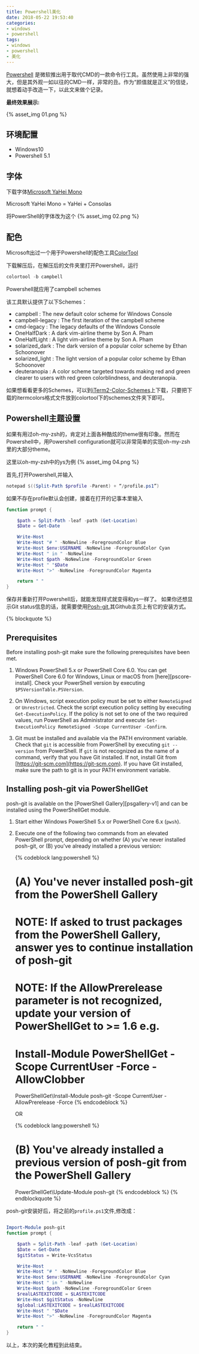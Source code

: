 ```yaml
---
title: Powershell美化
date: 2018-05-22 19:53:40
categories:
- windows
- powershell
tags:
- windows
- powershell
- 美化
---
```

[Powershell](https://docs.microsoft.com/en-us/powershell/) 是微软推出用于取代CMD的一款命令行工具。虽然使用上非常的强大，但是其外观一如以往的CMD一样，非常的丑。作为“颜值就是正义”的信徒，就想着动手改造一下，以此文来做个记录。

**最终效果展示:**

{% asset_img 01.png %}

## 环境配置
- Windows10
- Powershell 5.1

## 字体
下载字体[Microsoft YaHei Mono](https://link.zhihu.com/?target=https%3A//github.com/Microsoft/BashOnWindows/files/1362006/Microsoft.YaHei.Mono.zip)

Microsoft YaHei Mono = YaHei + Consolas

将PowerShell的字体改为这个
{% asset_img 02.png %}

## 配色
Microsoft出过一个用于Powershell的配色工具[ColorTool](https://github.com/Microsoft/Console/tree/master/tools/ColorTool)

下载解压后，在解压后的文件夹里打开Powershell，运行
```powershell
colortool -b campbell
```
Powershell就应用了campbell schemes

该工具默认提供了以下Schemes：
- campbell : The new default color scheme for Windows Console
- campbell-legacy : The first iteration of the campbell scheme
- cmd-legacy : The legacy defaults of the Windows Console
- OneHalfDark : A dark vim-airline theme by Son A. Pham
- OneHalfLight : A light vim-airline theme by Son A. Pham
- solarized_dark : The dark version of a popular color scheme by Ethan Schoonover
- solarized_light : The light version of a popular color scheme by Ethan Schoonover
- deuteranopia : A color scheme targeted towards making red and green clearer to users with red green colorblindness, and deuteranopia.

如果想看看更多的Schemes，可以到[iTerm2-Color-Schemes](https://github.com/mbadolato/iTerm2-Color-Schemes)上下载，只要把下载的itermcolors格式文件放到colortool下的schemes文件夹下即可。

## Powershell主题设置

如果有用过oh-my-zsh的，肯定对上面各种酷炫的theme很有印象。然而在Powershell中，用Powershell configuration就可以非常简单的实现oh-my-zsh里的大部分theme。

这里以oh-my-zsh中的ys为例
{% asset_img 04.png %}

首先,打开Powershell,并输入
```powershell
notepad $((Split-Path $profile -Parent) + “/profile.ps1”)
```
如果不存在profile默认会创建，接着在打开的记事本里输入
```powershell
function prompt {

    $path = Split-Path -leaf -path (Get-Location)
    $Date = Get-Date

    Write-Host
    Write-Host "# " -NoNewline -ForegroundColor Blue
    Write-Host $env:USERNAME -NoNewline -ForegroundColor Cyan
    Write-Host " in " -NoNewline
    Write-Host $path -NoNewline -ForegroundColor Green
    Write-Host " "$Date
    Write-Host ">" -NoNewline -ForegroundColor Magenta

    return " "
}
```
保存并重新打开Powershell后，就能发现样式就变得和ys一样了。
如果你还想显示Git status信息的话，就需要使用[Posh-git](https://link.zhihu.com/?target=https%3A//github.com/dahlbyk/posh-git),其Github主页上有它的安装方式。

{% blockquote %}
## Prerequisites

Before installing posh-git make sure the following prerequisites have been met.

1. Windows PowerShell 5.x or PowerShell Core 6.0.
   You can get PowerShell Core 6.0 for Windows, Linux or macOS from [here][pscore-install].
   Check your PowerShell version by executing `$PSVersionTable.PSVersion`.

2. On Windows, script execution policy must be set to either `RemoteSigned` or `Unrestricted`.
   Check the script execution policy setting by executing `Get-ExecutionPolicy`.
   If the policy is not set to one of the two required values, run PowerShell as Administrator and
   execute `Set-ExecutionPolicy RemoteSigned -Scope CurrentUser -Confirm`.

3. Git must be installed and available via the PATH environment variable.
   Check that `git` is accessible from PowerShell by executing `git --version` from PowerShell.
   If `git` is not recognized as the name of a command, verify that you have Git installed.
   If not, install Git from [https://git-scm.com](https://git-scm.com).
   If you have Git installed, make sure the path to git is in your PATH environment variable.

## Installing posh-git via PowerShellGet

posh-git is available on the [PowerShell Gallery][psgallery-v1] and can be installed using the PowerShellGet module.

1. Start either Windows PowerShell 5.x or PowerShell Core 6.x (`pwsh`).

2. Execute one of the following two commands from an elevated PowerShell prompt,
   depending on whether (A) you've never installed posh-git, or (B) you've already installed a previous version:

    {% codeblock lang:powershell %}
    # (A) You've never installed posh-git from the PowerShell Gallery
    #
    # NOTE: If asked to trust packages from the PowerShell Gallery, answer yes to continue installation of posh-git
    # NOTE: If the AllowPrerelease parameter is not recognized, update your version of PowerShellGet to >= 1.6 e.g.
    #       Install-Module PowerShellGet -Scope CurrentUser -Force -AllowClobber

    PowerShellGet\Install-Module posh-git -Scope CurrentUser -AllowPrerelease -Force
    {% endcodeblock %}

    OR

    {% codeblock lang:powershell %}
    # (B) You've already installed a previous version of posh-git from the PowerShell Gallery
    PowerShellGet\Update-Module posh-git
    {% endcodeblock %}
{% endblockquote %}

posh-git安装好后，将之前的`profile.ps1`文件,修改成：
```powershell

Import-Module posh-git
function prompt {

    $path = Split-Path -leaf -path (Get-Location)
    $Date = Get-Date
    $gitStatus = Write-VcsStatus

    Write-Host
    Write-Host "# " -NoNewline -ForegroundColor Blue
    Write-Host $env:USERNAME -NoNewline -ForegroundColor Cyan
    Write-Host " in " -NoNewline
    Write-Host $path -NoNewline -ForegroundColor Green
    $realLASTEXITCODE = $LASTEXITCODE
    Write-Host $gitStatus -NoNewline
    $global:LASTEXITCODE = $realLASTEXITCODE
    Write-Host " "$Date
    Write-Host ">" -NoNewline -ForegroundColor Magenta

    return " "
}

```

以上，本次的美化教程到此结束。
